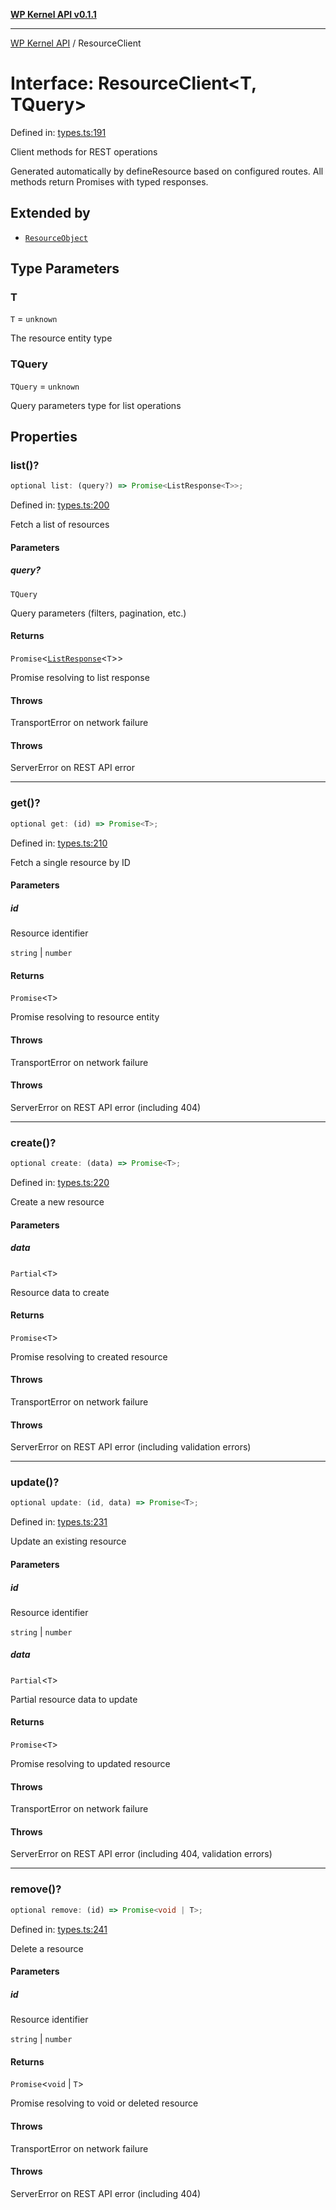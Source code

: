 [**WP Kernel API v0.1.1**](../README.md)

---

[WP Kernel API](../README.md) / ResourceClient

# Interface: ResourceClient\<T, TQuery\>

Defined in: [types.ts:191](https://github.com/theGeekist/wp-kernel/blob/main/packages/kernel/src/resource/types.ts#L191)

Client methods for REST operations

Generated automatically by defineResource based on configured routes.
All methods return Promises with typed responses.

## Extended by

- [`ResourceObject`](ResourceObject.md)

## Type Parameters

### T

`T` = `unknown`

The resource entity type

### TQuery

`TQuery` = `unknown`

Query parameters type for list operations

## Properties

### list()?

```ts
optional list: (query?) => Promise<ListResponse<T>>;
```

Defined in: [types.ts:200](https://github.com/theGeekist/wp-kernel/blob/main/packages/kernel/src/resource/types.ts#L200)

Fetch a list of resources

#### Parameters

##### query?

`TQuery`

Query parameters (filters, pagination, etc.)

#### Returns

`Promise`\<[`ListResponse`](ListResponse.md)\<`T`\>\>

Promise resolving to list response

#### Throws

TransportError on network failure

#### Throws

ServerError on REST API error

---

### get()?

```ts
optional get: (id) => Promise<T>;
```

Defined in: [types.ts:210](https://github.com/theGeekist/wp-kernel/blob/main/packages/kernel/src/resource/types.ts#L210)

Fetch a single resource by ID

#### Parameters

##### id

Resource identifier

`string` | `number`

#### Returns

`Promise`\<`T`\>

Promise resolving to resource entity

#### Throws

TransportError on network failure

#### Throws

ServerError on REST API error (including 404)

---

### create()?

```ts
optional create: (data) => Promise<T>;
```

Defined in: [types.ts:220](https://github.com/theGeekist/wp-kernel/blob/main/packages/kernel/src/resource/types.ts#L220)

Create a new resource

#### Parameters

##### data

`Partial`\<`T`\>

Resource data to create

#### Returns

`Promise`\<`T`\>

Promise resolving to created resource

#### Throws

TransportError on network failure

#### Throws

ServerError on REST API error (including validation errors)

---

### update()?

```ts
optional update: (id, data) => Promise<T>;
```

Defined in: [types.ts:231](https://github.com/theGeekist/wp-kernel/blob/main/packages/kernel/src/resource/types.ts#L231)

Update an existing resource

#### Parameters

##### id

Resource identifier

`string` | `number`

##### data

`Partial`\<`T`\>

Partial resource data to update

#### Returns

`Promise`\<`T`\>

Promise resolving to updated resource

#### Throws

TransportError on network failure

#### Throws

ServerError on REST API error (including 404, validation errors)

---

### remove()?

```ts
optional remove: (id) => Promise<void | T>;
```

Defined in: [types.ts:241](https://github.com/theGeekist/wp-kernel/blob/main/packages/kernel/src/resource/types.ts#L241)

Delete a resource

#### Parameters

##### id

Resource identifier

`string` | `number`

#### Returns

`Promise`\<`void` \| `T`\>

Promise resolving to void or deleted resource

#### Throws

TransportError on network failure

#### Throws

ServerError on REST API error (including 404)
